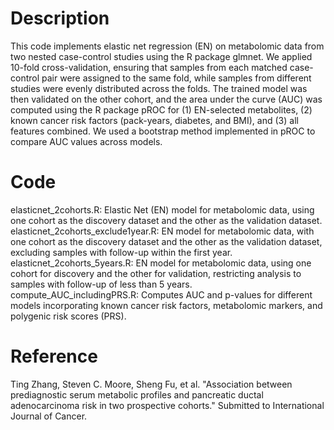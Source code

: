 # Description  
This code implements elastic net regression (EN) on metabolomic data from two nested case-control studies using the R package glmnet. We applied 10-fold cross-validation, ensuring that samples from each matched case-control pair were assigned to the same fold, while samples from different studies were evenly distributed across the folds. The trained model was then validated on the other cohort, and the area under the curve (AUC) was computed using the R package pROC for (1) EN-selected metabolites, (2) known cancer risk factors (pack-years, diabetes, and BMI), and (3) all features combined. We used a bootstrap method implemented in pROC to compare AUC values across models.    
# Code
elasticnet_2cohorts.R: Elastic Net (EN) model for metabolomic data, using one cohort as the discovery dataset and the other as the validation dataset.  
elasticnet_2cohorts_exclude1year.R: EN model for metabolomic data, with one cohort as the discovery dataset and the other as the validation dataset, excluding samples with follow-up within the first year.    
elasticnet_2cohorts_5years.R: EN model for metabolomic data, using one cohort for discovery and the other for validation, restricting analysis to samples with follow-up of less than 5 years.  
compute_AUC_includingPRS.R: Computes AUC and p-values for different models incorporating known cancer risk factors, metabolomic markers, and polygenic risk scores (PRS).    

# Reference  
Ting Zhang, Steven C. Moore, Sheng Fu, et al. "Association between prediagnostic serum metabolic profiles and pancreatic ductal adenocarcinoma risk in two prospective cohorts." Submitted to International Journal of Cancer.  
